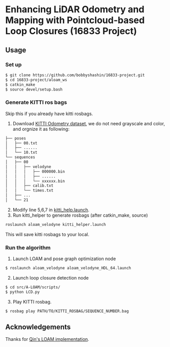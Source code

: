 # Enhancing LiDAR Odometry and Mapping with Pointcloud-based Loop Closures (16833 Project)
## Usage
### Set up
```bash
$ git clone https://github.com/bobbyshashin/16833-project.git
$ cd 16833-project/aloam_ws
$ catkin_make
$ source devel/setup.bash
```
### Generate KITTI ros bags
Skip this if you already have kitti rosbags.
1. Download [KITTI Odometry dataset](http://www.cvlibs.net/datasets/kitti/eval_odometry.php), we do not need grayscale and color, and orgnize it as following:
```bash
├── poses
│   ├── 00.txt
│   ├── ......
│   └── 10.txt
└── sequences
│   ├── 00
│   │   ├── velodyne
│   │   │   ├── 000000.bin
│   │   │   ├── ......
│   │   │   └── xxxxxx.bin
│   │   ├── calib.txt
│   │   └── times.txt
│   ├── ...
│   └── 21
```
2. Modify line 5,6,7 in [kitti_help.launch](aloam_ws/src/A-LOAM/launch/kitti_helper.launch).
3. Run kitti_helper to generate rosbags (after catkin_make, source)
```bash
roslaunch aloam_velodyne kitti_helper.launch
```
This will save kitti rosbags to your local.
### Run the algorithm
1. Launch LOAM and pose graph optimization node
```bash
$ roslaunch aloam_velodyne aloam_velodyne_HDL_64.launch
```
2. Launch loop closure detection node
```bash
$ cd src/A-LOAM/scripts/
$ python LCD.py
```
3. Play KITTI rosbag.
```bash
$ rosbag play PATH/TO/KITTI_ROSBAG/SEQUENCE_NUMBER.bag
```

## Acknowledgements
Thanks for [Qin's LOAM implementation](https://github.com/HKUST-Aerial-Robotics/A-LOAM).

